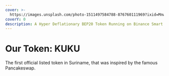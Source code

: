 ```yaml
---
cover: >-
  https://images.unsplash.com/photo-1511497584788-876760111969?ixid=MnwxMjA3fDB8MHxwaG90by1wYWdlfHx8fGVufDB8fHx8&ixlib=rb-1.2.1&auto=format&fit=crop&w=3432&q=80
coverY: 0
description: A Hyper Deflationary BEP20 Token Running on Binance Smart Chain
---
```


# Our Token: KUKU

The first official listed token in Suriname, that was inspired by the famous Pancakeswap.
